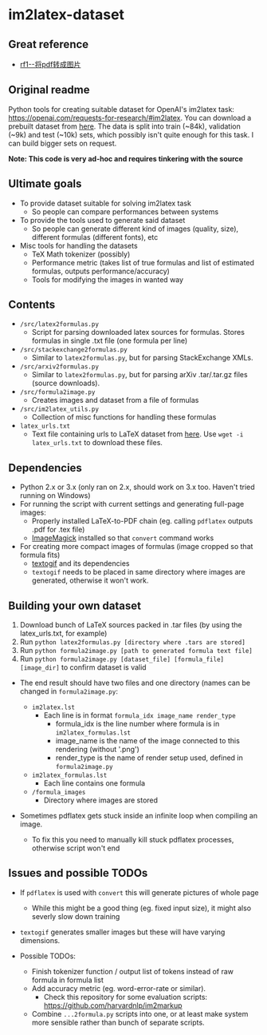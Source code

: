 # im2latex-dataset
## Great reference
- [rf1--将pdf转成图片](https://www.jianshu.com/p/fd46db1d1fee)

## Original readme
Python tools for creating suitable dataset for OpenAI's im2latex task: https://openai.com/requests-for-research/#im2latex.
You can download a prebuilt dataset from [here](https://zenodo.org/record/56198#.V2px0jXT6eA). The data is split into train (~84k), validation (~9k) and test (~10k) sets, which possibly
isn't quite enough for this task. I can build bigger sets on request.

**Note: This code is very ad-hoc and requires tinkering with the source**

## Ultimate goals
- To provide dataset suitable for solving im2latex task
  - So people can compare performances between systems
- To provide the tools used to generate said dataset
  - So people can generate different kind of images (quality, size), different formulas (different fonts), etc
- Misc tools for handling the datasets
  - TeX Math tokenizer (possibly)
  - Performance metric (takes list of true formulas and list of estimated formulas, outputs performance/accuracy)
  - Tools for modifying the images in wanted way

## Contents

- `/src/latex2formulas.py`
  - Script for parsing downloaded latex sources for formulas. Stores formulas in single .txt file (one formula per line)
- `/src/stackexchange2formulas.py`
  - Similar to `latex2formulas.py`, but for parsing StackExchange XMLs.
- `/src/arxiv2formulas.py`
  - Similar to `latex2formulas.py`, but for parsing arXiv .tar/.tar.gz files (source downloads).
- `/src/formula2image.py`
  - Creates images and dataset from a file of formulas
- `/src/im2latex_utils.py`
  - Collection of misc functions for handling these formulas
- `latex_urls.txt`
  - Text file containing urls to LaTeX dataset from [here](http://www.cs.cornell.edu/projects/kddcup/datasets.html). Use `wget -i latex_urls.txt` to download these files.
  
## Dependencies 
- Python 2.x or 3.x (only ran on 2.x, should work on 3.x too. Haven't tried running on Windows)
- For running the script with current settings and generating full-page images:
    - Properly installed LaTeX-to-PDF chain (eg. calling `pdflatex` outputs .pdf for .tex file) 
    - [ImageMagick](http://www.imagemagick.org/script/index.php) installed so that `convert` command works
- For creating more compact images of formulas (image cropped so that formula fits)
    - [textogif](https://www.fourmilab.ch/webtools/textogif/textogif.html) and its dependencies
    - `textogif` needs to be placed in same directory where images are generated, otherwise it won't work.

## Building your own dataset
1. Download bunch of LaTeX sources packed in .tar files (by using the latex_urls.txt, for example)
2. Run `python latex2formulas.py [directory where .tars are stored]`
3. Run `python formula2image.py [path to generated formula text file]`
4. Run `python formula2image.py [dataset_file] [formula_file] [image_dir]` to confirm dataset is valid

- The end result should have two files and one directory (names can be changed in `formula2image.py`:
  - `im2latex.lst`
    - Each line is in format `formula_idx image_name render_type`
      - formula_idx is the line number where formula is in `im2latex_formulas.lst`
      - image_name is the name of the image connected to this rendering (without '.png')
      - render_type is the name of render setup used, defined in `formula2image.py`
  - `im2latex_formulas.lst`
    - Each line contains one formula
  - `/formula_images` 
    - Directory where images are stored

- Sometimes pdflatex gets stuck inside an infinite loop when compiling an image.
  - To fix this you need to manually kill stuck pdflatex processes, otherwise script won't end
  
## Issues and possible TODOs
- If `pdflatex` is used with `convert` this will generate pictures of whole page
    - While this might be a good thing (eg. fixed input size), it might also severly slow down training
- `textogif` generates smaller images but these will have varying dimensions.

- Possible TODOs:
  - Finish tokenizer function / output list of tokens instead of raw formula in formula list
  - Add accuracy metric (eg. word-error-rate or similar).
    - Check this repository for some evaluation scripts: https://github.com/harvardnlp/im2markup
  - Combine `...2formula.py` scripts into one, or at least make system more sensible rather than bunch of separate scripts.
